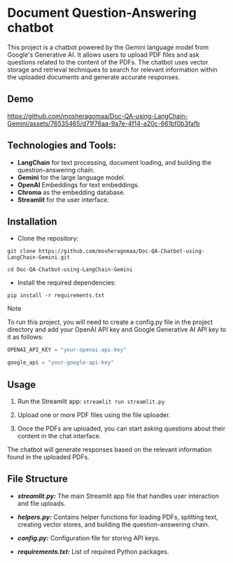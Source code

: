 # Document Question-Answering chatbot

This project is a chatbot powered by the Gemini language model from Google's Generative AI. It allows users to upload PDF files and ask questions related to the content of the PDFs. The chatbot uses vector storage and retrieval techniques to search for relevant information within the uploaded documents and generate accurate responses.

## Demo

https://github.com/mosheragomaa/Doc-QA-using-LangChain-Gemini/assets/76535465/d71f76aa-9a7e-4f14-a20c-661bf0b3fafb

## Technologies and Tools:
- **LangChain**  for text processing, document loading, and building the question-answering chain.
- **Gemini** for the large language model.
- **OpenAI** Embeddings for text embeddings.
- **Chroma** as the embedding database.
- **Streamlit** for the user interface.

## Installation

- Clone the repository:

` git clone https://github.com/mosheragomaa/Doc-QA-Chatbot-using-LangChain-Gemini.git `

` cd Doc-QA-Chatbot-using-LangChain-Gemini `


- Install the required dependencies:

` pip install -r requirements.txt ` 

> [!NOTE]
> To run this project, you will need to create a config.py file in the project directory and add your OpenAI API key and Google Generative AI API key to it as follows:

```python
OPENAI_API_KEY = "your-openai-api-key" 

google_api = "your-google-api-key"
```


## Usage

1. Run the Streamlit app: ` streamlit run streamlit.py `

2. Upload one or more PDF files using the file uploader.

3. Once the PDFs are uploaded, you can start asking questions about their content in the chat interface.

The chatbot will generate responses based on the relevant information found in the uploaded PDFs.

## File Structure
- _**streamlit.py:**_ The main Streamlit app file that handles user interaction and file uploads.

- _**helpers.py:**_ Contains helper functions for loading PDFs, splitting text, creating vector stores, and building the question-answering chain.

- _**config.py:**_ Configuration file for storing API keys.

- _**requirements.txt:**_ List of required Python packages.
